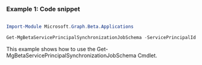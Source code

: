 ### Example 1: Code snippet

```powershell

Import-Module Microsoft.Graph.Beta.Applications

Get-MgBetaServicePrincipalSynchronizationJobSchema -ServicePrincipalId $servicePrincipalId -SynchronizationJobId $synchronizationJobId

```
This example shows how to use the Get-MgBetaServicePrincipalSynchronizationJobSchema Cmdlet.

